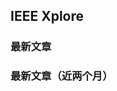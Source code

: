 ## IEEE Xplore

### 最新文章

<Route author="Derekmini auto-bot-ty" example="/ieee/70/latest/vol" path="/:journal/latest/date/:sortType?" :paramsDesc="['期刊名称， 复制 URL 中 punumber 部分','排序方式, 默认`vol-only-seq`，复制 URL 中 sortType 部分']" radar="1" rssbud="1">

</Route>

### 最新文章（近两个月）

<Route author="Derekmini auto-bot-ty" example="/ieee/70/latest/date" path="/:journal/latest/date/:sortType?" :paramsDesc="['期刊名称， 复制 URL 中 punumber 部分','排序方式, 默认`vol-only-seq`，复制 URL 中 sortType 部分。由于期刊条目过多，按照该排序方式可能将近期更新文章淹没在旧条目中，故只筛选当前月与上个月内发表文章']" radar="1" rssbud="1">

</Route>
